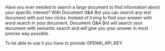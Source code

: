 Have you ever needed to search a large document to find information about your specific interest?
With Document Q&A Bot you can search any text document with just two clicks. Instead of trying to find your answer with word search in your document, Document Q&A Bot will search your document with semantic search and will give you your answer in most precise way possible.

To be able to use it you have to provide OPENAI_API_KEY.